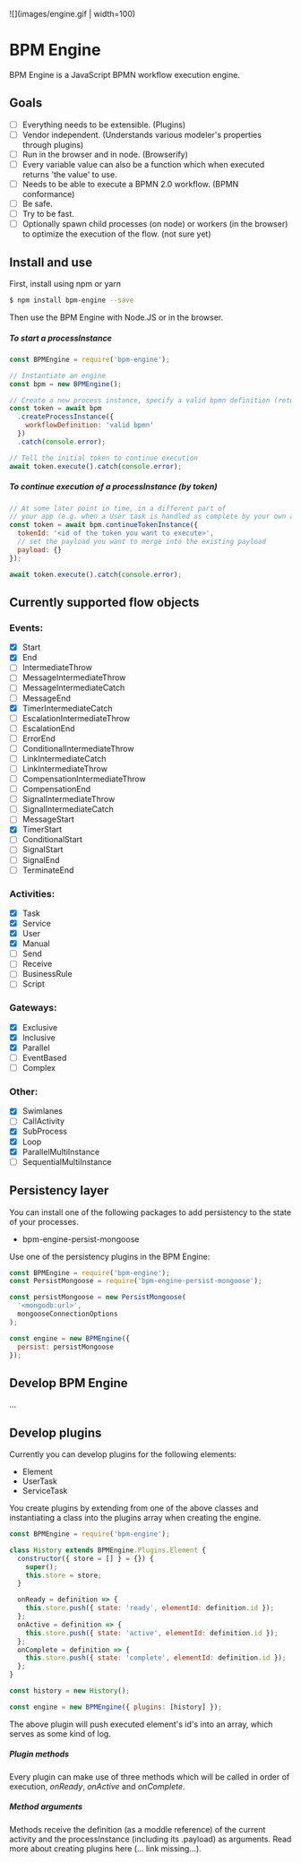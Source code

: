 ![](images/engine.gif | width=100)

# BPM Engine

BPM Engine is a JavaScript BPMN workflow execution engine.

## Goals

- [ ] Everything needs to be extensible. (Plugins)
- [ ] Vendor independent. (Understands various modeler's properties through
      plugins)
- [ ] Run in the browser and in node. (Browserify)
- [ ] Every variable value can also be a function which when executed returns
      'the value' to use.
- [ ] Needs to be able to execute a BPMN 2.0 workflow. (BPMN conformance)
- [ ] Be safe.
- [ ] Try to be fast.
- [ ] Optionally spawn child processes (on node) or workers (in the browser) to
      optimize the execution of the flow. (not sure yet)

## Install and use

First, install using npm or yarn

```sh
$ npm install bpm-engine --save
```

Then use the BPM Engine with Node.JS or in the browser.

##### To start a processInstance

```js
const BPMEngine = require('bpm-engine');

// Instantiate an engine
const bpm = new BPMEngine();

// Create a new process instance, specify a valid bpmn definition (returns a token)
const token = await bpm
  .createProcessInstance({
    workflowDefinition: 'valid bpmn'
  })
  .catch(console.error);

// Tell the initial token to continue execution
await token.execute().catch(console.error);
```

##### To continue execution of a processInstance (by token)

```js
// At some later point in time, in a different part of
// your app (e.g. when a User task is handled as complete by your own app)
const token = await bpm.continueTokenInstance({
  tokenId: '<id of the token you want to execute>',
  // set the payload you want to merge into the existing payload
  payload: {}
});

await token.execute().catch(console.error);
```

## Currently supported flow objects

### Events:

- [x] Start
- [x] End
- [ ] IntermediateThrow
- [ ] MessageIntermediateThrow
- [ ] MessageIntermediateCatch
- [ ] MessageEnd
- [x] TimerIntermediateCatch
- [ ] EscalationIntermediateThrow
- [ ] EscalationEnd
- [ ] ErrorEnd
- [ ] ConditionalIntermediateThrow
- [ ] LinkIntermediateCatch
- [ ] LinkIntermediateThrow
- [ ] CompensationIntermediateThrow
- [ ] CompensationEnd
- [ ] SignalIntermediateThrow
- [ ] SignalIntermediateCatch
- [ ] MessageStart
- [x] TimerStart
- [ ] ConditionalStart
- [ ] SignalStart
- [ ] SignalEnd
- [ ] TerminateEnd

### Activities:

- [x] Task
- [x] Service
- [x] User
- [x] Manual
- [ ] Send
- [ ] Receive
- [ ] BusinessRule
- [ ] Script

### Gateways:

- [x] Exclusive
- [x] Inclusive
- [x] Parallel
- [ ] EventBased
- [ ] Complex

### Other:

- [x] Swimlanes
- [ ] CallActivity
- [x] SubProcess
- [x] Loop
- [x] ParallelMultiInstance
- [ ] SequentialMultiInstance

## Persistency layer

You can install one of the following packages to add persistency to the state of your processes.

- bpm-engine-persist-mongoose

Use one of the persistency plugins in the BPM Engine:

```js
const BPMEngine = require('bpm-engine');
const PersistMongoose = require('bpm-engine-persist-mongoose');

const persistMongoose = new PersistMongoose(
  '<mongodb:url>',
  mongooseConnectionOptions
);

const engine = new BPMEngine({
  persist: persistMongoose
});
```

## Develop BPM Engine

...

## Develop plugins

Currently you can develop plugins for the following elements:

- Element
- UserTask
- ServiceTask

You create plugins by extending from one of the above classes and instantiating a class into the plugins array when creating the engine.

```js
const BPMEngine = require('bpm-engine');

class History extends BPMEngine.Plugins.Element {
  constructor({ store = [] } = {}) {
    super();
    this.store = store;
  }

  onReady = definition => {
    this.store.push({ state: 'ready', elementId: definition.id });
  };
  onActive = definition => {
    this.store.push({ state: 'active', elementId: definition.id });
  };
  onComplete = definition => {
    this.store.push({ state: 'complete', elementId: definition.id });
  };
}

const history = new History();

const engine = new BPMEngine({ plugins: [history] });
```

The above plugin will push executed element's id's into an array, which serves as some kind of log.

##### Plugin methods

Every plugin can make use of three methods which will be called in order of execution,
_onReady_, _onActive_ and _onComplete_.

##### Method arguments

Methods receive the definition (as a moddle reference) of the current activity
and the processInstance (including its .payload) as arguments. Read more about
creating plugins here (... link missing...).
